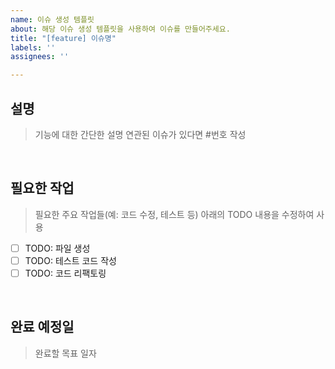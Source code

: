 ```yaml
---
name: 이슈 생성 템플릿
about: 해당 이슈 생성 템플릿을 사용하여 이슈를 만들어주세요.
title: "[feature] 이슈명"
labels: ''
assignees: ''

---
```


##  설명
> 기능에 대한 간단한 설명
> 연관된 이슈가 있다면 #번호 작성

<br>

## 필요한 작업
> 필요한 주요 작업들(예: 코드 수정, 테스트 등)
> 아래의 TODO 내용을 수정하여 사용
- [ ] TODO: 파일 생성
- [ ] TODO: 테스트 코드 작성
- [ ] TODO: 코드 리팩토링

<br>

## 완료 예정일
> 완료할 목표 일자
